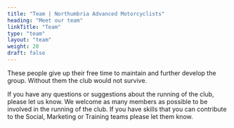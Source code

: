 ```yaml
---
title: "Team | Northumbria Advanced Motorcyclists"
heading: "Meet our team"
linkTitle: "Team"
type: "team"
layout: "team"
weight: 20
draft: false
---
```


These people give up their free time to maintain and further develop the group. Without them the club would not survive.

If you have any questions or suggestions about the running of the club, please let us know. We welcome as many members as possible to be involved in the running of the club. If you have skills that you can contribute to the Social, Marketing or Training teams please let them know.